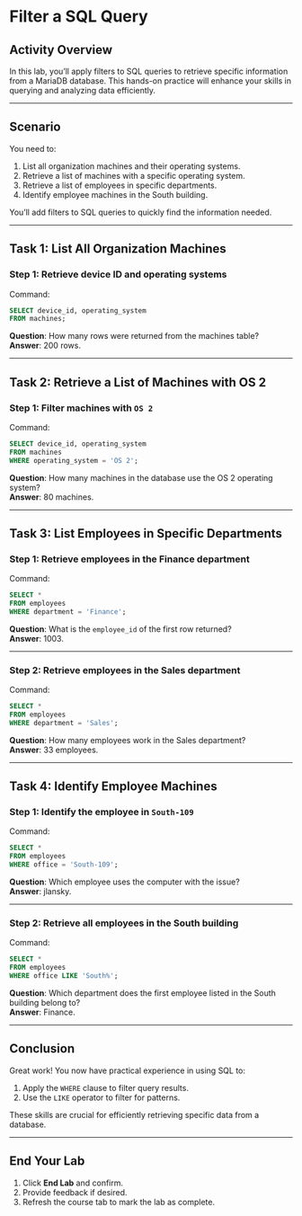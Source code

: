 
# Filter a SQL Query

## Activity Overview

In this lab, you’ll apply filters to SQL queries to retrieve specific information from a MariaDB database. This hands-on practice will enhance your skills in querying and analyzing data efficiently.

---

## Scenario

You need to:
1. List all organization machines and their operating systems.
2. Retrieve a list of machines with a specific operating system.
3. Retrieve a list of employees in specific departments.
4. Identify employee machines in the South building.

You’ll add filters to SQL queries to quickly find the information needed.

---

## Task 1: List All Organization Machines

### Step 1: Retrieve device ID and operating systems
Command:
```sql
SELECT device_id, operating_system 
FROM machines;
```
**Question**: How many rows were returned from the machines table?  
**Answer**: 200 rows.

---

## Task 2: Retrieve a List of Machines with OS 2

### Step 1: Filter machines with `OS 2`
Command:
```sql
SELECT device_id, operating_system 
FROM machines 
WHERE operating_system = 'OS 2';
```
**Question**: How many machines in the database use the OS 2 operating system?  
**Answer**: 80 machines.

---

## Task 3: List Employees in Specific Departments

### Step 1: Retrieve employees in the Finance department
Command:
```sql
SELECT * 
FROM employees 
WHERE department = 'Finance';
```
**Question**: What is the `employee_id` of the first row returned?  
**Answer**: 1003.

---

### Step 2: Retrieve employees in the Sales department
Command:
```sql
SELECT * 
FROM employees 
WHERE department = 'Sales';
```
**Question**: How many employees work in the Sales department?  
**Answer**: 33 employees.

---

## Task 4: Identify Employee Machines

### Step 1: Identify the employee in `South-109`
Command:
```sql
SELECT * 
FROM employees 
WHERE office = 'South-109';
```
**Question**: Which employee uses the computer with the issue?  
**Answer**: jlansky.

---

### Step 2: Retrieve all employees in the South building
Command:
```sql
SELECT * 
FROM employees 
WHERE office LIKE 'South%';
```
**Question**: Which department does the first employee listed in the South building belong to?  
**Answer**: Finance.

---

## Conclusion

Great work! You now have practical experience in using SQL to:
1. Apply the `WHERE` clause to filter query results.
2. Use the `LIKE` operator to filter for patterns.

These skills are crucial for efficiently retrieving specific data from a database.

---

## End Your Lab

1. Click **End Lab** and confirm.
2. Provide feedback if desired.
3. Refresh the course tab to mark the lab as complete.
